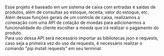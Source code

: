 Esse projeto é baseado em um sistema de caixa com entradas e saídas de produtos, além de consultas ao estoque, receita, valor do estoque, etc.\
Além dessas funções gerais de um controle de caixa, realizamos a conexação com uma API de cotação de moedas para adicionarmos a funcionalidade do cliente escolher a moeda que irá realizar o pagamento do produto.\
Para uso dessa API será necessário importar as bibliotecas json e requests, caso seja a primeira vez do uso da requests, é necessário realizar o comando "pip install requests" em seu terminal.
